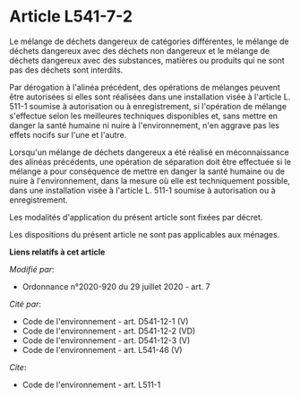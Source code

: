 # Article L541-7-2

Le mélange de déchets dangereux de catégories différentes, le mélange de déchets dangereux avec des déchets non dangereux et
le mélange de déchets dangereux avec des substances, matières ou produits qui ne sont pas des déchets sont interdits.

Par dérogation à l'alinéa précédent, des opérations de mélanges peuvent être autorisées si elles sont réalisées dans une
installation visée à l'article L. 511-1 soumise à autorisation ou à enregistrement, si l'opération de mélange s'effectue
selon les meilleures techniques disponibles et, sans mettre en danger la santé humaine ni nuire à l'environnement, n'en
aggrave pas les effets nocifs sur l'une et l'autre.

Lorsqu'un mélange de déchets dangereux a été réalisé en méconnaissance des alinéas précédents, une opération de séparation
doit être effectuée si le mélange a pour conséquence de mettre en danger la santé humaine ou de nuire à l'environnement, dans
la mesure où elle est techniquement possible, dans une installation visée à l'article L. 511-1 soumise à autorisation ou à
enregistrement.

Les modalités d'application du présent article sont fixées par décret.

Les dispositions du présent article ne sont pas applicables aux ménages.

**Liens relatifs à cet article**

_Modifié par_:

  - Ordonnance n°2020-920 du 29 juillet 2020 - art. 7

_Cité par_:

  - Code de l'environnement - art. D541-12-1 (V)
  - Code de l'environnement - art. D541-12-2 (VD)
  - Code de l'environnement - art. D541-12-3 (V)
  - Code de l'environnement - art. L541-46 (V)

_Cite_:

  - Code de l'environnement - art. L511-1
